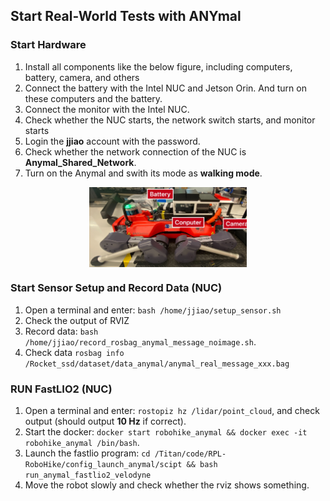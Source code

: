 ## Start Real-World Tests with ANYmal

### Start Hardware
1. Install all components like the below figure, including computers, battery, camera, and others
2. Connect the battery with the Intel NUC and Jetson Orin. And turn on these computers and the battery.
3. Connect the monitor with the Intel NUC.
4. Check whether the NUC starts, the network switch starts, and monitor starts
5. Login the **jjiao** account with the password.
6. Check whether the network connection of the NUC is **Anymal_Shared_Network**.
7. Turn on the Anymal and swith its mode as **walking mode**.
<div align="center">
  <a href="">
    <img align="center" src="image/anymal_d_hardware.jpeg" width="50%" alt="anymal_d_hardware">
  </a> 
</div>

### Start Sensor Setup and Record Data (NUC)
1. Open a terminal and enter: ```bash /home/jjiao/setup_sensor.sh```
2. Check the output of RVIZ
3. Record data: ```bash /home/jjiao/record_rosbag_anymal_message_noimage.sh```. 
4. Check data ```rosbag info /Rocket_ssd/dataset/data_anymal/anymal_real_message_xxx.bag```

### RUN FastLIO2 (NUC)
1. Open a terminal and enter: ```rostopiz hz /lidar/point_cloud```, and check output (should output **10 Hz** if correct).
2. Start the docker: ```docker start robohike_anymal && docker exec -it robohike_anymal /bin/bash```.
3. Launch the fastlio program: ```cd /Titan/code/RPL-RoboHike/config_launch_anymal/scipt && bash run_anymal_fastlio2_velodyne```
5. Move the robot slowly and check whether the rviz shows something.


